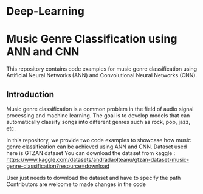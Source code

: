 # Deep-Learning
# Music Genre Classification using ANN and CNN

This repository contains code examples for music genre classification using Artificial Neural Networks (ANN) and Convolutional Neural Networks (CNN).

## Introduction

Music genre classification is a common problem in the field of audio signal processing and machine learning. The goal is to develop models that can automatically classify songs into different genres such as rock, pop, jazz, etc.

In this repository, we provide two code examples to showcase how music genre classification can be achieved using ANN and CNN.
Dataset used here is GTZAN dataset
You can download the dataset from kaggle : https://www.kaggle.com/datasets/andradaolteanu/gtzan-dataset-music-genre-classification?resource=download

User just needs to download the dataset and have to specify the path 
Contributors are welcome to made changes in the code
